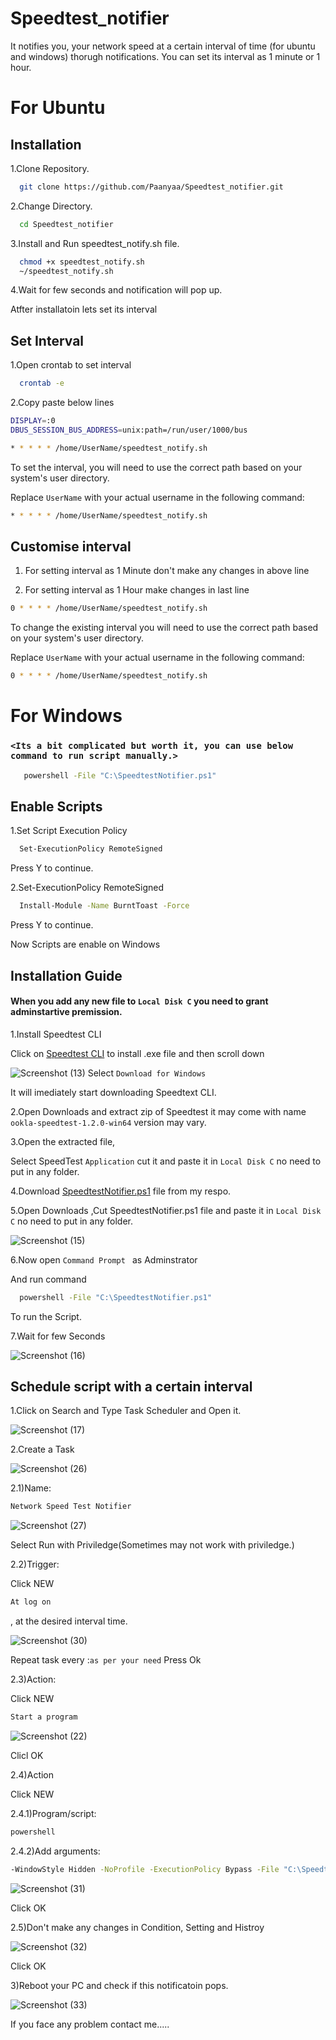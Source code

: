 # Speedtest_notifier
It notifies you, your network speed at a certain interval of time (for ubuntu and windows) thorugh notifications.
You can set its interval as 1 minute or 1 hour.

# For Ubuntu

## Installation
1.Clone Repository.
```Bash
  git clone https://github.com/Paanyaa/Speedtest_notifier.git
```
2.Change Directory.
```Bash
  cd Speedtest_notifier
```
3.Install and Run speedtest_notify.sh file.
```Bash
  chmod +x speedtest_notify.sh
  ~/speedtest_notify.sh
```
4.Wait for few seconds and notification will pop up.

Atfter installatoin lets set its interval

## Set Interval
1.Open crontab to set interval
```Bash
  crontab -e
```
2.Copy paste below lines
```Bash
DISPLAY=:0
DBUS_SESSION_BUS_ADDRESS=unix:path=/run/user/1000/bus

* * * * * /home/UserName/speedtest_notify.sh
```
To set the interval, you will need to use the correct path based on your system's user directory. 

Replace `UserName` with your actual username in the following command:

```sh
* * * * * /home/UserName/speedtest_notify.sh
```
## Customise interval

1. For setting interval as 1 Minute don't make any changes in above line

2. For setting interval as 1 Hour make changes in last line
```Bash
0 * * * * /home/UserName/speedtest_notify.sh
```
To change the existing interval you will need to use the correct path based on your system's user directory. 

Replace `UserName` with your actual username in the following command:

```sh
0 * * * * /home/UserName/speedtest_notify.sh
```

# For Windows

### `<Its a bit complicated but worth it, you can use below command to run script manually.>`
```bash
   powershell -File "C:\SpeedtestNotifier.ps1"
```

## Enable Scripts

1.Set Script Execution Policy
```bash
  Set-ExecutionPolicy RemoteSigned
```
Press Y to continue.

2.Set-ExecutionPolicy RemoteSigned
```Bash
  Install-Module -Name BurntToast -Force
```
Press Y to continue.

Now Scripts are enable on Windows

## Installation Guide

#### When you add any new file to `Local Disk C` you need to grant adminstartive premission.

1.Install Speedtest CLI

Click on [Speedtest CLI](https://www.speedtest.net/apps/cli) to install .exe file and then scroll down 

![Screenshot (13)](https://github.com/user-attachments/assets/36f940e4-612d-438e-add4-83a4b041ba18)
Select `Download for Windows`

It will imediately start downloading Speedtext CLI.

2.Open Downloads and extract zip of Speedtest it may come with name `ookla-speedtest-1.2.0-win64` version may vary.

3.Open the extracted file,

Select SpeedTest `Application` cut it and paste it in `Local Disk C` no need to put in any folder.

4.Download [SpeedtestNotifier.ps1](SpeedtestNotifier.ps1) file from my respo.

5.Open Downloads ,Cut SpeedtestNotifier.ps1 file and paste it in `Local Disk C` no need to put in any folder.

![Screenshot (15)](https://github.com/user-attachments/assets/09a39a3f-8c58-42bd-b8c5-4615ccff01b5)

6.Now open `Command Prompt ` as Adminstrator

And run command
```Bash
  powershell -File "C:\SpeedtestNotifier.ps1"
```
To run the Script.

7.Wait for few Seconds

![Screenshot (16)](https://github.com/user-attachments/assets/844762ef-c6bd-468e-a602-b8113739e1a3)

## Schedule script with a certain interval

1.Click on Search and Type Task Scheduler and Open it.

![Screenshot (17)](https://github.com/user-attachments/assets/b684b27b-a1f2-46e0-9db8-9a049c57dd94)

2.Create a Task

![Screenshot (26)](https://github.com/user-attachments/assets/5c044e7a-fda3-4716-9de7-99376e69f99d)

2.1)Name: 
```sh
Network Speed Test Notifier
```

![Screenshot (27)](https://github.com/user-attachments/assets/19339bdc-3daa-4414-9033-b91d999a2c19)

Select Run with Priviledge(Sometimes may not work with priviledge.)


2.2)Trigger: 

Click NEW
```sh
At log on
```
, at the desired interval time.

![Screenshot (30)](https://github.com/user-attachments/assets/b89990d7-4a45-4395-8913-68453ba40bb8)

Repeat task every :`as per your need`
Press Ok


2.3)Action: 

Click NEW
```sh
Start a program
```

![Screenshot (22)](https://github.com/user-attachments/assets/1cd24397-39a0-431c-bab6-84431a53dd84)

Clicl OK

2.4)Action

Click NEW

2.4.1)Program/script:
```sh
powershell
```

2.4.2)Add arguments: 
```sh 
-WindowStyle Hidden -NoProfile -ExecutionPolicy Bypass -File "C:\SpeedtestNotifier.ps1"
```

![Screenshot (31)](https://github.com/user-attachments/assets/b995036e-2719-459a-967a-4b097375b7d6)

Click OK

2.5)Don't make any changes in Condition, Setting and Histroy

![Screenshot (32)](https://github.com/user-attachments/assets/c75dcf95-83b3-46fe-adc3-51369b881c3d)

Click OK

3)Reboot your PC and check if this notificatoin pops.

![Screenshot (33)](https://github.com/user-attachments/assets/a0bf1de8-befa-4d21-8a9d-05287fb361d0)

If you face any problem contact me.....
